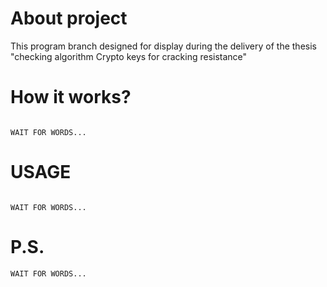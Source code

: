 # About project


This program branch designed for display during the delivery of the thesis
"checking algorithm Crypto keys for cracking resistance"

# How it works?

```

WAIT FOR WORDS...

```

# USAGE

```

WAIT FOR WORDS...
```

# P.S.
```
WAIT FOR WORDS...
```
